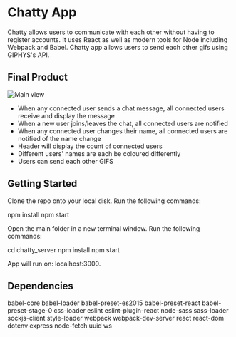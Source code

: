 # Chatty App

Chatty  allows users to communicate with each other without having to register accounts. It uses React as well as modern tools for Node including Webpack and Babel. Chatty app allows users to send each other gifs using GIPHYS's API.


## Final Product

![Main view](addthelink)


* When any connected user sends a chat message, all connected users receive and display the message
* When a new user joins/leaves the chat, all connected users are notified
* When any connected user changes their name, all connected users are notified of the name change
* Header will display the count of connected users
* Different users' names are each be coloured differently
* Users can send each other GIFS


## Getting Started

Clone the repo onto your local disk. Run the following commands:

npm install
npm start

Open the main folder in a new terminal window. Run the following commands:

cd chatty_server
npm install
npm start

App will run on: localhost:3000.

## Dependencies

babel-core
babel-loader
babel-preset-es2015
babel-preset-react
babel-preset-stage-0
css-loader
eslint
eslint-plugin-react
node-sass
sass-loader
sockjs-client
style-loader
webpack
webpack-dev-server
react
react-dom
dotenv
express
node-fetch
uuid
ws